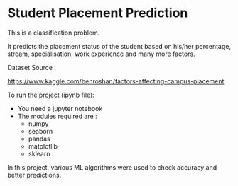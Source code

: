 # Student Placement Prediction

This is a classification problem. 

It predicts the placement status of the student based on his/her percentage, stream, specialisation, work experience and many more factors.

Dataset Source :

https://www.kaggle.com/benroshan/factors-affecting-campus-placement

To run the project (ipynb file):

 - You need a jupyter notebook
 - The modules required are :
 	- numpy
 	- seaborn
 	- pandas
 	- matplotlib
 	- sklearn

In this project, various ML algorithms were used to check accuracy and better predictions.
